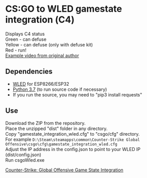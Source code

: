# CS:GO to WLED gamestate integration (С4)    
Displays С4 status    
Green - can defuse    
Yellow - can defuse (only with defuse kit)    
Red - run!     
[Example video from original author](https://youtu.be/Oddy42e71_c)

## Dependencies
* [WLED](https://github.com/Aircoookie/WLED "WLED") for ESP8266/ESP32
* [Python 3.7](https://www.python.org/downloads/ "Python 3.7") (to run source code if necessary)
 * If you run the source, you may need to "pip3 install requests" 


##  Use
Download the ZIP from the repository.   
Place the unzipped "dist" folder in any directory.    
Copy "gamestate_integration_wled.cfg" to "csgo/cfg" directory.    
For example `D:\Steam\steamapps\common\Counter-Strike Global Offensive\csgo\cfg\gamestate_integration_wled.cfg`   
Adjust the IP address in the config.json to point to your WLED IP (dist/config.json)   
Run csgoWled.exe

[Counter-Strike: Global Offensive Game State Integration](https://developer.valvesoftware.com/wiki/Counter-Strike:_Global_Offensive_Game_State_Integration)

